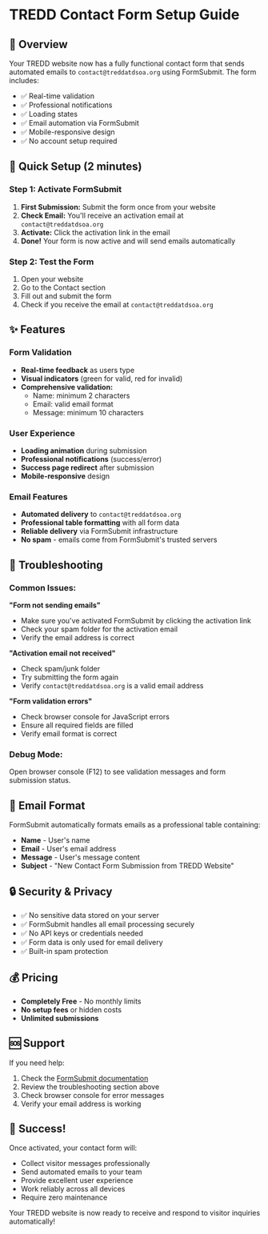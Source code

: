# TREDD Contact Form Setup Guide

## 🎯 Overview
Your TREDD website now has a fully functional contact form that sends automated emails to `contact@treddatdsoa.org` using FormSubmit. The form includes:

- ✅ Real-time validation
- ✅ Professional notifications
- ✅ Loading states
- ✅ Email automation via FormSubmit
- ✅ Mobile-responsive design
- ✅ No account setup required

## 🚀 Quick Setup (2 minutes)

### Step 1: Activate FormSubmit
1. **First Submission:** Submit the form once from your website
2. **Check Email:** You'll receive an activation email at `contact@treddatdsoa.org`
3. **Activate:** Click the activation link in the email
4. **Done!** Your form is now active and will send emails automatically

### Step 2: Test the Form
1. Open your website
2. Go to the Contact section
3. Fill out and submit the form
4. Check if you receive the email at `contact@treddatdsoa.org`

## ✨ Features

### Form Validation
- **Real-time feedback** as users type
- **Visual indicators** (green for valid, red for invalid)
- **Comprehensive validation:**
  - Name: minimum 2 characters
  - Email: valid email format
  - Message: minimum 10 characters

### User Experience
- **Loading animation** during submission
- **Professional notifications** (success/error)
- **Success page redirect** after submission
- **Mobile-responsive** design

### Email Features
- **Automated delivery** to `contact@treddatdsoa.org`
- **Professional table formatting** with all form data
- **Reliable delivery** via FormSubmit infrastructure
- **No spam** - emails come from FormSubmit's trusted servers

## 🔧 Troubleshooting

### Common Issues:

**"Form not sending emails"**
- Make sure you've activated FormSubmit by clicking the activation link
- Check your spam folder for the activation email
- Verify the email address is correct

**"Activation email not received"**
- Check spam/junk folder
- Try submitting the form again
- Verify `contact@treddatdsoa.org` is a valid email address

**"Form validation errors"**
- Check browser console for JavaScript errors
- Ensure all required fields are filled
- Verify email format is correct

### Debug Mode:
Open browser console (F12) to see validation messages and form submission status.

## 📧 Email Format

FormSubmit automatically formats emails as a professional table containing:
- **Name** - User's name
- **Email** - User's email address
- **Message** - User's message content
- **Subject** - "New Contact Form Submission from TREDD Website"

## 🔒 Security & Privacy

- ✅ No sensitive data stored on your server
- ✅ FormSubmit handles all email processing securely
- ✅ No API keys or credentials needed
- ✅ Form data is only used for email delivery
- ✅ Built-in spam protection

## 💰 Pricing

- **Completely Free** - No monthly limits
- **No setup fees** or hidden costs
- **Unlimited submissions**

## 🆘 Support

If you need help:
1. Check the [FormSubmit documentation](https://formsubmit.co/)
2. Review the troubleshooting section above
3. Check browser console for error messages
4. Verify your email address is working

## 🎉 Success!

Once activated, your contact form will:
- Collect visitor messages professionally
- Send automated emails to your team
- Provide excellent user experience
- Work reliably across all devices
- Require zero maintenance

Your TREDD website is now ready to receive and respond to visitor inquiries automatically!
